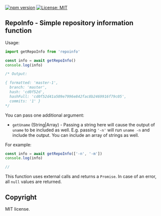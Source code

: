 [![npm version](https://badge.fury.io/js/repoinfo.svg)](https://badge.fury.io/js/repoinfo) [![License: MIT](https://img.shields.io/badge/License-MIT-yellow.svg)](https://opensource.org/licenses/MIT)

## RepoInfo - Simple repository information function

Usage:

```js
import getRepoInfo from 'repoinfo'

const info = await getRepoInfo()
console.log(info)

/* Output:

{ formatted: 'master-1',
  branch: 'master',
  hash: 'cd0f52d',
  hashFull: 'cd0f52d41a509e7996e842fac8b2469916f79c05',
  commits: '1' }
*/
```

You can pass one additional argument:

* `getUname` (String|Array) - Passing a string here will cause the output of `uname` to be included as well. E.g. passing `'-n'` will run `uname -n` and include the output. You can include an array of strings as well.

For example:

```js
const info = await getRepoInfo(['-n', '-m'])
console.log(info)

//
```

This function uses external calls and returns a `Promise`. In case of an error, all `null` values are returned.

## Copyright

MIT license.
